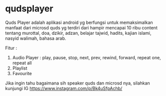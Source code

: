 # qudsplayer
Quds Player adalah aplikasi android yg berfungsi untuk memaksimalkan manfaat dari microsd quds yg terdiri dari hampir mencapai 10 ribu content tentang murottal, doa, dzikir, adzan, belajar tajwid, hadits, kajian islami, nasyid walimah, bahasa arab.

Fitur : 
  1. Audio Player : play, pause, stop, next, prev, rewind, forward, repeat one, repeat all
  2. Playlist
  3. Favourite
  
Jika ingin tahu bagaimana sih speaker quds dan microsd nya, silahkan kunjungi IG https://www.instagram.com/p/Bk4uSfpAchb/
